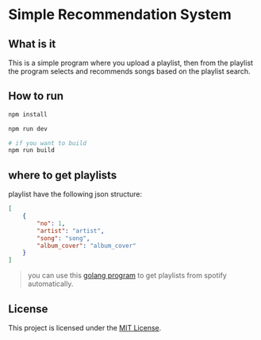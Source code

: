 # Simple Recommendation System


## What is it
This is a simple program where you upload a playlist, then from the playlist the program selects and recommends songs based on the playlist search.


## How to run

```bash
npm install

npm run dev

# if you want to build
npm run build
```

## where to get playlists

playlist have the following json structure:
```json
[
    {
        "no": 1,
        "artist": "artist",
        "song": "song",
        "album_cover": "album_cover"
    }
]
```

> you can use this [golang program](https://gist.github.com/bethropolis/ce5c20b8b3a753625b1ac1fa0562d199) to get playlists from spotify automatically.



## License
This project is licensed under the [MIT License](https://opensource.org/licenses/MIT).

